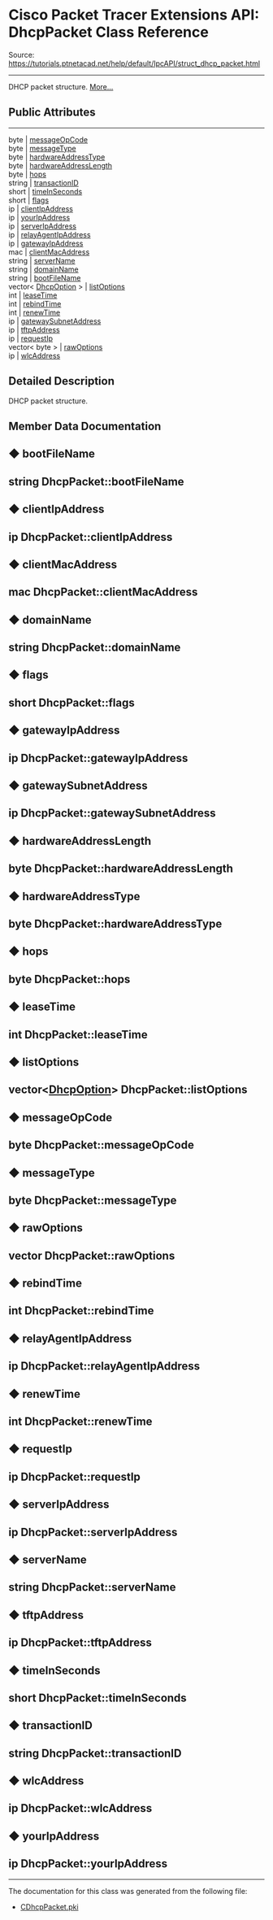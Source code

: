 # Cisco Packet Tracer Extensions API: DhcpPacket Class Reference

Source: https://tutorials.ptnetacad.net/help/default/IpcAPI/struct_dhcp_packet.html

---

DHCP packet structure. [More...](struct_dhcp_packet.html#details)

##  Public Attributes  
  
---  
byte | [messageOpCode](struct_dhcp_packet.html#a7e3da166cdde6627ca4d0bae61850880)  
byte | [messageType](struct_dhcp_packet.html#a4ff86827a13d01af244eb1fa2be41fa1)  
byte | [hardwareAddressType](struct_dhcp_packet.html#a30f4987f19712b5a191c484dc4d1b7a9)  
byte | [hardwareAddressLength](struct_dhcp_packet.html#a3c3e9156615939de661a9b6459159f2c)  
byte | [hops](struct_dhcp_packet.html#ae95a94a67dd018103fa19bf2e3623afe)  
string | [transactionID](struct_dhcp_packet.html#a16bfe4606c49694af99742cfd4fab9cb)  
short | [timeInSeconds](struct_dhcp_packet.html#ade6e50876cf432f479dec17c7d2887f1)  
short | [flags](struct_dhcp_packet.html#a22f7e8f5ba1e5cb32681e70d921aa4d4)  
ip | [clientIpAddress](struct_dhcp_packet.html#aa3707baa17eed90f2297762b065e10c4)  
ip | [yourIpAddress](struct_dhcp_packet.html#ab15f213bf3f1c017bdf6db931a5b03eb)  
ip | [serverIpAddress](struct_dhcp_packet.html#a23b25428da5b45f94602313a9e92e715)  
ip | [relayAgentIpAddress](struct_dhcp_packet.html#aeae1ca87072b3435c3a85100b144ab77)  
ip | [gatewayIpAddress](struct_dhcp_packet.html#a6a2c0d00b89bef5c0ae88b07b0cf42b2)  
mac | [clientMacAddress](struct_dhcp_packet.html#a5fbe5fc441ee8aee93c69b7c5ccb0e0b)  
string | [serverName](struct_dhcp_packet.html#af950951f4912092b2cf08b4cf51d4e0a)  
string | [domainName](struct_dhcp_packet.html#a160d6c7fefcd18433b07a8e777c08316)  
string | [bootFileName](struct_dhcp_packet.html#a00b01c269cfc52b649b2c4da42e137a0)  
vector< [DhcpOption](struct_dhcp_option.html) > | [listOptions](struct_dhcp_packet.html#a94391879dfebc42b3cb6a1fb7914078e)  
int | [leaseTime](struct_dhcp_packet.html#a8dd60245de58eec353223aeddfba9139)  
int | [rebindTime](struct_dhcp_packet.html#a6532700abc541661e603ca2337fcba1d)  
int | [renewTime](struct_dhcp_packet.html#a1833fadca9d7c905a9cb2e0d324a50f8)  
ip | [gatewaySubnetAddress](struct_dhcp_packet.html#a6e2d7aeade155906c30c46b6fddc2a60)  
ip | [tftpAddress](struct_dhcp_packet.html#aac613910ee029d7518f8f4af0d1976e8)  
ip | [requestIp](struct_dhcp_packet.html#a261598f88903635bdbb6a812ba837d5f)  
vector< byte > | [rawOptions](struct_dhcp_packet.html#aa929a31495ddda3d86aef302773d631c)  
ip | [wlcAddress](struct_dhcp_packet.html#ab29751febd858a872ab964946b9ee9e9)  
  
## Detailed Description

DHCP packet structure. 

## Member Data Documentation

## ◆ bootFileName

string DhcpPacket::bootFileName  
---  
  
## ◆ clientIpAddress

ip DhcpPacket::clientIpAddress  
---  
  
## ◆ clientMacAddress

mac DhcpPacket::clientMacAddress  
---  
  
## ◆ domainName

string DhcpPacket::domainName  
---  
  
## ◆ flags

short DhcpPacket::flags  
---  
  
## ◆ gatewayIpAddress

ip DhcpPacket::gatewayIpAddress  
---  
  
## ◆ gatewaySubnetAddress

ip DhcpPacket::gatewaySubnetAddress  
---  
  
## ◆ hardwareAddressLength

byte DhcpPacket::hardwareAddressLength  
---  
  
## ◆ hardwareAddressType

byte DhcpPacket::hardwareAddressType  
---  
  
## ◆ hops

byte DhcpPacket::hops  
---  
  
## ◆ leaseTime

int DhcpPacket::leaseTime  
---  
  
## ◆ listOptions

vector<[DhcpOption](struct_dhcp_option.html)> DhcpPacket::listOptions  
---  
  
## ◆ messageOpCode

byte DhcpPacket::messageOpCode  
---  
  
## ◆ messageType

byte DhcpPacket::messageType  
---  
  
## ◆ rawOptions

vector<byte> DhcpPacket::rawOptions  
---  
  
## ◆ rebindTime

int DhcpPacket::rebindTime  
---  
  
## ◆ relayAgentIpAddress

ip DhcpPacket::relayAgentIpAddress  
---  
  
## ◆ renewTime

int DhcpPacket::renewTime  
---  
  
## ◆ requestIp

ip DhcpPacket::requestIp  
---  
  
## ◆ serverIpAddress

ip DhcpPacket::serverIpAddress  
---  
  
## ◆ serverName

string DhcpPacket::serverName  
---  
  
## ◆ tftpAddress

ip DhcpPacket::tftpAddress  
---  
  
## ◆ timeInSeconds

short DhcpPacket::timeInSeconds  
---  
  
## ◆ transactionID

string DhcpPacket::transactionID  
---  
  
## ◆ wlcAddress

ip DhcpPacket::wlcAddress  
---  
  
## ◆ yourIpAddress

ip DhcpPacket::yourIpAddress  
---  
  
* * *

The documentation for this class was generated from the following file:

  * [CDhcpPacket.pki](_c_dhcp_packet_8pki.html)


